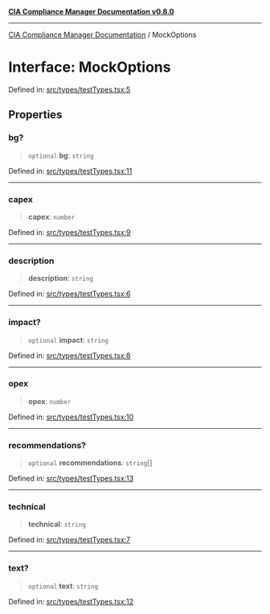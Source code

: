 [**CIA Compliance Manager Documentation v0.8.0**](../README.md)

***

[CIA Compliance Manager Documentation](../globals.md) / MockOptions

# Interface: MockOptions

Defined in: [src/types/testTypes.tsx:5](https://github.com/Hack23/cia-compliance-manager/blob/fa2f95f029cdcd192b3882a37d0d34753edcd349/src/types/testTypes.tsx#L5)

## Properties

### bg?

> `optional` **bg**: `string`

Defined in: [src/types/testTypes.tsx:11](https://github.com/Hack23/cia-compliance-manager/blob/fa2f95f029cdcd192b3882a37d0d34753edcd349/src/types/testTypes.tsx#L11)

***

### capex

> **capex**: `number`

Defined in: [src/types/testTypes.tsx:9](https://github.com/Hack23/cia-compliance-manager/blob/fa2f95f029cdcd192b3882a37d0d34753edcd349/src/types/testTypes.tsx#L9)

***

### description

> **description**: `string`

Defined in: [src/types/testTypes.tsx:6](https://github.com/Hack23/cia-compliance-manager/blob/fa2f95f029cdcd192b3882a37d0d34753edcd349/src/types/testTypes.tsx#L6)

***

### impact?

> `optional` **impact**: `string`

Defined in: [src/types/testTypes.tsx:8](https://github.com/Hack23/cia-compliance-manager/blob/fa2f95f029cdcd192b3882a37d0d34753edcd349/src/types/testTypes.tsx#L8)

***

### opex

> **opex**: `number`

Defined in: [src/types/testTypes.tsx:10](https://github.com/Hack23/cia-compliance-manager/blob/fa2f95f029cdcd192b3882a37d0d34753edcd349/src/types/testTypes.tsx#L10)

***

### recommendations?

> `optional` **recommendations**: `string`[]

Defined in: [src/types/testTypes.tsx:13](https://github.com/Hack23/cia-compliance-manager/blob/fa2f95f029cdcd192b3882a37d0d34753edcd349/src/types/testTypes.tsx#L13)

***

### technical

> **technical**: `string`

Defined in: [src/types/testTypes.tsx:7](https://github.com/Hack23/cia-compliance-manager/blob/fa2f95f029cdcd192b3882a37d0d34753edcd349/src/types/testTypes.tsx#L7)

***

### text?

> `optional` **text**: `string`

Defined in: [src/types/testTypes.tsx:12](https://github.com/Hack23/cia-compliance-manager/blob/fa2f95f029cdcd192b3882a37d0d34753edcd349/src/types/testTypes.tsx#L12)
